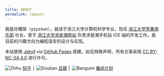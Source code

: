 ```yaml
---
title: ABOUT
permalink: /about/
---
```


我是孙耀珠（yzyzsun），就读于浙江大学计算机科学专业，现任 [浙江大学苹果俱乐部](https://zju-apple.club) 社长，曾于 [浙江大学求是潮网站](https://www.qsc.zju.edu.cn) 负责求是潮手机站 iOS 端的开发工作。我目前的兴趣方向为编程语言的设计与实现。

本站使用 [Jekyll](https://jekyllrb.com) via [GitHub Pages](https://pages.github.com) 搭建。如无特殊声明，所有文章采用 [CC BY-NC-SA 4.0](https://creativecommons.org/licenses/by-nc-sa/4.0/deed.zh) 进行许可。

![Zhihu](/images/zhihu.ico) [知乎](https://www.zhihu.com/people/yzyzsun) │
![Douban](/images/douban.ico) [豆瓣](https://www.douban.com/people/yzyzsun/) │
![Bangumi](/images/bangumi.ico) [番组计划](https://bgm.tv/user/yzyzsun)

